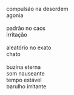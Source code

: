 compulsão na desordem
\
agonia
\
\
padrão no caos
\
irritação
\
\
aleatório no exato
\
chato
\
\
buzina eterna
\
som nauseante
\
tempo estável
\
barulho irritante
